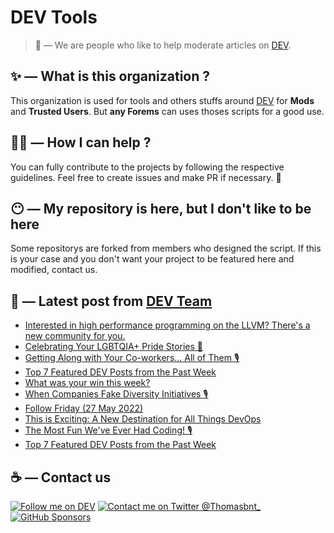 # DEV Tools

> 🔧 — We are people who like to help moderate articles on [DEV](https://dev.to).

## ✨ — What is this organization ?

This organization is used for tools and others stuffs around [DEV](https://dev.to) for **Mods** and **Trusted Users**. But __any Forems__ can uses thoses scripts for a good use.


## 💪🏼 — How I can help ?

You can fully contribute to the projects by following the respective guidelines. Feel free to create issues and make PR if necessary. 🎉

## 😶 — My repository is here, but I don't like to be here

Some repositorys are forked from members who designed the script. If this is your case and you don't want your project to be featured here and modified, contact us.

## 📝 — Latest post from [DEV Team](https://dev.to/devteam)

<!-- BLOG-POST-LIST:START -->
- [Interested in high performance programming on the LLVM? There&#39;s a new community for you.](https://dev.to/devteam/interested-in-high-performance-programming-on-the-llvm-theres-a-new-community-for-you-4501)
- [Celebrating Your LGBTQIA+ Pride Stories 💖](https://dev.to/devteam/celebrating-lgbtqia-pride-with-donations-to-the-marsha-p-johnson-institute-33aj)
- [Getting Along with Your Co-workers... All of Them 🎙](https://dev.to/devteam/getting-along-with-your-co-workers-all-of-them-hlk)
- [Top 7 Featured DEV Posts from the Past Week](https://dev.to/devteam/top-7-featured-dev-posts-from-the-past-week-10oj)
- [What was your win this week?](https://dev.to/devteam/what-was-your-win-this-week-57n2)
- [When Companies Fake Diversity Initiatives 🎙](https://dev.to/devteam/when-companies-fake-diversity-initiatives-4m58)
- [Follow Friday &lpar;27 May 2022&rpar;](https://dev.to/devteam/follow-friday-27-may-2022-27pg)
- [This is Exciting: A New Destination for All Things DevOps](https://dev.to/devteam/this-is-exciting-a-new-destination-for-all-things-devops-1gpb)
- [The Most Fun We&#39;ve Ever Had Coding! 🎙](https://dev.to/devteam/the-most-fun-weve-ever-had-coding-cb7)
- [Top 7 Featured DEV Posts from the Past Week](https://dev.to/devteam/top-7-featured-dev-posts-from-the-past-week-3n3k)
<!-- BLOG-POST-LIST:END -->


## ☕ — Contact us

[![Follow me on DEV](https://img.shields.io/badge/dev.to-%2308090A.svg?&style=for-the-badge&logo=dev.to&logoColor=white&alt=devto)](https://dev.to/thomasbnt)
[![Contact me on Twitter @Thomasbnt_](https://img.shields.io/badge/Contact%20me%20on%20Twitter-%231DA1F2.svg?&style=for-the-badge&logo=twitter&logoColor=white&alt=twitter)](https://twitter.com/messages/1142357270-1142357270?text=Hello,%20I%20contact%20you%20from%20devtotools%20&recipient_id=1142357270) [![GitHub Sponsors](https://img.shields.io/badge/Sponsor%20me-%23EA54AE.svg?&style=for-the-badge&logo=github-sponsors&logoColor=white)](https://github.com/sponsors/thomasbnt)


